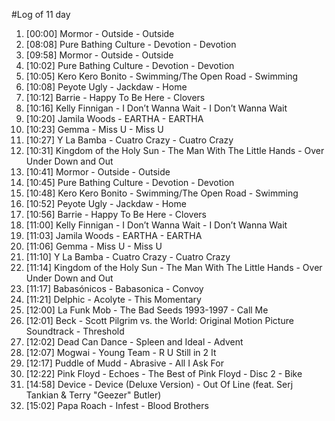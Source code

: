 #Log of 11 day

1. [00:00] Mormor - Outside - Outside
1. [08:08] Pure Bathing Culture - Devotion - Devotion
1. [09:58] Mormor - Outside - Outside
1. [10:02] Pure Bathing Culture - Devotion - Devotion
1. [10:05] Kero Kero Bonito - Swimming/The Open Road - Swimming
1. [10:08] Peyote Ugly - Jackdaw - Home
1. [10:12] Barrie - Happy To Be Here - Clovers
1. [10:16] Kelly Finnigan - I Don’t Wanna Wait - I Don’t Wanna Wait
1. [10:20] Jamila Woods - EARTHA - EARTHA
1. [10:23] Gemma - Miss U - Miss U
1. [10:27] Y La Bamba - Cuatro Crazy - Cuatro Crazy
1. [10:31] Kingdom of the Holy Sun - The Man With The Little Hands - Over Under Down and Out
1. [10:41] Mormor - Outside - Outside
1. [10:45] Pure Bathing Culture - Devotion - Devotion
1. [10:48] Kero Kero Bonito - Swimming/The Open Road - Swimming
1. [10:52] Peyote Ugly - Jackdaw - Home
1. [10:56] Barrie - Happy To Be Here - Clovers
1. [11:00] Kelly Finnigan - I Don’t Wanna Wait - I Don’t Wanna Wait
1. [11:03] Jamila Woods - EARTHA - EARTHA
1. [11:06] Gemma - Miss U - Miss U
1. [11:10] Y La Bamba - Cuatro Crazy - Cuatro Crazy
1. [11:14] Kingdom of the Holy Sun - The Man With The Little Hands - Over Under Down and Out
1. [11:17] Babasónicos - Babasonica - Convoy
1. [11:21] Delphic - Acolyte - This Momentary
1. [12:00] La Funk Mob - The Bad Seeds 1993-1997 - Call Me
1. [12:01] Beck - Scott Pilgrim vs. the World: Original Motion Picture Soundtrack - Threshold
1. [12:02] Dead Can Dance - Spleen and Ideal - Advent
1. [12:07] Mogwai - Young Team - R U Still in 2 It
1. [12:17] Puddle of Mudd - Abrasive - All I Ask For
1. [12:22] Pink Floyd - Echoes - The Best of Pink Floyd - Disc 2 - Bike
1. [14:58] Device - Device (Deluxe Version) - Out Of Line (feat. Serj Tankian & Terry "Geezer" Butler)
1. [15:02] Papa Roach - Infest - Blood Brothers
